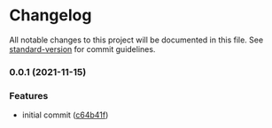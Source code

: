 # Changelog

All notable changes to this project will be documented in this file. See [standard-version](https://github.com/conventional-changelog/standard-version) for commit guidelines.

### 0.0.1 (2021-11-15)


### Features

* initial commit ([c64b41f](https://github.com/simplesthing/tarot-viii/commit/c64b41f145bb2cf59fcb8e5d6a55f25db2cae41a))
